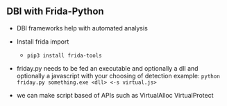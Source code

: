 ## DBI with Frida-Python
- DBI frameworks help with automated analysis
- Install frida import
	- `pip3 install frida-tools`
- friday.py needs to be fed an executable and optionally a dll and optionally a javascript with your choosing of detection
example: `python friday.py something.exe <dll> <-s virtual.js>`




- we can make script based of APIs such as VirtualAlloc VirtualProtect

